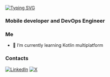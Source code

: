 [![Typing SVG](https://readme-typing-svg.demolab.com?font=Fira+Code&pause=1000&color=167638&width=435&lines=Hi+there)](https://git.io/typing-svg)
<h3 align="left">Mobile developer and DevOps Engineer</h3>


### Me
- 🌱 I’m currently learning Kotlin multiplatform

### Contacts
[![LinkedIn](https://img.shields.io/badge/LinkedIn-%230077B5.svg?style=for-the-badge&logo=linkedin&logoColor=white)](https://www.linkedin.com/in/clifford-adoyo-5b4625210/)
[![X](https://img.shields.io/badge/Twitter-%231DA1F2.svg?style=for-the-badge&logo=Twitter&logoColor=white)](https://x.com/adoyo_clifford)
 
